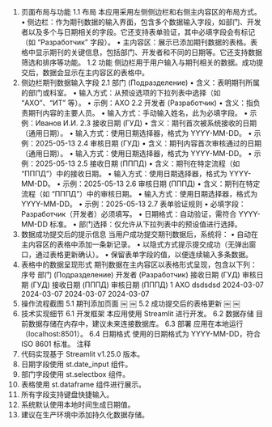 1. 页面布局与功能
1.1 布局
本应用采用左侧侧边栏和右侧主内容区的布局方式。
• 侧边栏：作为期刊数据的输入界面，包含多个数据输入字段，如部门、开发者以及多个与日期相关的字段。它还支持表单验证，其中必填字段会有标记（如 “Разработчик” 字段）。
• 主内容区：展示已添加期刊数据的表格。表格中显示期刊的关键信息，包括部门、开发者和不同的日期等。它还支持数据筛选和排序等功能。
1.2 功能
侧边栏用于用户输入与期刊相关的数据。成功提交后，数据会显示在主内容区的表格中。
2. 侧边栏期刊数据输入字段
2.1 部门 (Подразделение)
• 含义：表明期刊所属的部门或科室。
• 输入方式：从预设选项的下拉列表中选择（如 “АХО”、“ИТ” 等）。
• 示例：АХО
2.2 开发者 (Разработчик)
• 含义：指负责期刊内容的主要人员。
• 输入方式：手动输入姓名，此为必填字段。
• 示例：Иванов И.И.
2.3 接收日期 (ГУД)
• 含义：期刊首次被系统接收的日期（通用日期）。
• 输入方式：使用日期选择器，格式为 YYYY-MM-DD。
• 示例：2025-05-13
2.4 审核日期 (ГУД)
• 含义：期刊内容首次审核通过的日期（通用日期）。
• 输入方式：使用日期选择器，格式为 YYYY-MM-DD。
• 示例：2025-05-13
2.5 接收日期 (ПППД)
• 含义：期刊在特定流程（如 “ПППД”）中的接收日期。
• 输入方式：使用日期选择器，格式为 YYYY-MM-DD。
• 示例：2025-05-13
2.6 审核日期 (ПППД)
• 含义：期刊在特定流程（如 “ПППД”）中的审核日期。
• 输入方式：使用日期选择器，格式为 YYYY-MM-DD。
• 示例：2025-05-13
2.7 表单验证规则
• 必填字段：Разработчик（开发者）必须填写。
• 日期格式：自动验证，需符合 YYYY-MM-DD 标准。
• 部门选择：仅允许从下拉列表中的预设值进行选择。
3. 数据成功提交后的提示信息
当用户成功提交期刊数据后，系统将：
• 自动在主内容区的表格中添加一条新记录。
• 以隐式方式提示提交成功（无弹出窗口，通过表格更新确认）。
• 保留表单字段的值，以便连续输入多条数据。
4. 表格中的数据呈现形式
期刊数据在主内容区以表格形式呈现，包含以下列：
序号
部门 (Подразделение)
开发者 (Разработчик)
接收日期 (ГУД)
审核日期 (ГУД)
接收日期 (ПППД)
审核日期 (ПППД)
1
АХО
dsdsdsd
2024-03-07
2024-03-07
2024-03-07
2024-03-07
5. 操作流程截图
5.1 期刊添加页面
￼
￼
5.2 成功提交后的表格更新
￼
￼
6. 技术实现细节
6.1 开发框架
本应用使用 Streamlit 进行开发。
6.2 数据存储
目前数据存储在内存中，建议未来连接数据库。
6.3 部署
应用在本地运行（localhost:8501）。
6.4 日期格式
使用的日期格式为 YYYY-MM-DD，符合 ISO 8601 标准。
注释
1. 代码实现基于 Streamlit v1.25.0 版本。
2. 日期字段使用 st.date_input 组件。
3. 部门字段使用 st.selectbox 组件。
4. 表格使用 st.dataframe 组件进行展示。
5. 所有字段支持键盘快捷输入。
6. 系统默认使用本地时间生成日期值。
7. 建议在生产环境中添加持久化数据存储。
